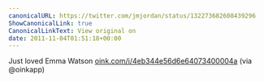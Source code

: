 ```yaml
---
canonicalURL: https://twitter.com/jmjordan/status/132273682608439296
ShowCanonicalLink: true
CanonicalLinkText: View original on
date: 2011-11-04T01:51:18+00:00
---
```

Just loved Emma Watson [oink.com/i/4eb344e56d6e64073400004a](http://oink.com/i/4eb344e56d6e64073400004a) (via @oinkapp)